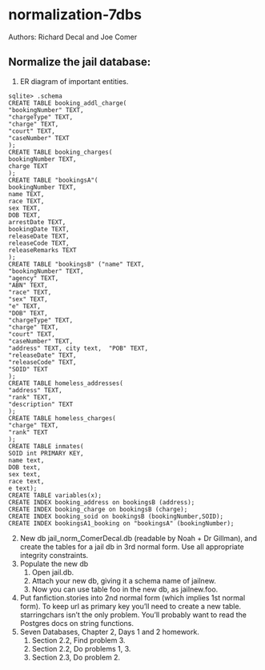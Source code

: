 # normalization-7dbs

Authors: Richard Decal and Joe Comer

## Normalize the jail database:
   1. ER diagram of important entities.
    
    sqlite> .schema
    CREATE TABLE booking_addl_charge(
    "bookingNumber" TEXT,
    "chargeType" TEXT,
    "charge" TEXT,
    "court" TEXT,
    "caseNumber" TEXT
    );
    CREATE TABLE booking_charges(
    bookingNumber TEXT,
    charge TEXT
    );
    CREATE TABLE "bookingsA"(
    bookingNumber TEXT,
    name TEXT,
    race TEXT,
    sex TEXT,
    DOB TEXT,
    arrestDate TEXT,
    bookingDate TEXT,
    releaseDate TEXT,
    releaseCode TEXT,
    releaseRemarks TEXT
    );
    CREATE TABLE "bookingsB" ("name" TEXT,
    "bookingNumber" TEXT,
    "agency" TEXT,
    "ABN" TEXT,
    "race" TEXT,
    "sex" TEXT,
    "e" TEXT,
    "DOB" TEXT,
    "chargeType" TEXT,
    "charge" TEXT,
    "court" TEXT,
    "caseNumber" TEXT,
    "address" TEXT, city text,  "POB" TEXT,
    "releaseDate" TEXT,
    "releaseCode" TEXT,
    "SOID" TEXT
    );
    CREATE TABLE homeless_addresses(
    "address" TEXT,
    "rank" TEXT,
    "description" TEXT
    );
    CREATE TABLE homeless_charges(
    "charge" TEXT,
    "rank" TEXT
    );
    CREATE TABLE inmates(
    SOID int PRIMARY KEY,
    name text,
    DOB text,
    sex text,
    race text,
    e text);
    CREATE TABLE variables(x);
    CREATE INDEX booking_address on bookingsB (address);
    CREATE INDEX booking_charge on bookingsB (charge);
    CREATE INDEX booking_soid on bookingsB (bookingNumber,SOID);
    CREATE INDEX bookingsA1_booking on "bookingsA" (bookingNumber);

   2. New db jail_norm_ComerDecal.db (readable by Noah + Dr Gillman), and create the tables for a jail db in 3rd normal form. Use all appropriate integrity constraints.
   3. Populate the new db
      1. Open jail.db.
      2. Attach your new db, giving it a schema name of jailnew.
      3. Now you can use table foo in the new db, as jailnew.foo.
1. Put fanfiction.stories into 2nd normal form (which implies 1st normal form). To keep url as primary key you’ll need to create a new table. starringchars isn’t the only problem. You’ll probably want to read the Postgres docs on string functions. 
2. Seven Databases, Chapter 2, Days 1 and 2 homework.
   1. Section 2.2, Find problem 3.
   2. Section 2.2, Do problems 1, 3.
   3. Section 2.3, Do problem 2.